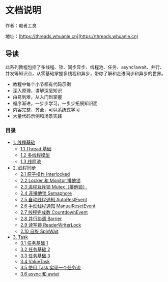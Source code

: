 # 文档说明

作者：痴者工良

地址：[https://threads.whuanle.cn](https://threads.whuanle.cn)

## 导读

此系列教程包括了多线程、锁、同步异步、线程池、任务、async/await、并行、并发等知识点，从零基础掌握多线程和异步，带你了解和走进同步和异步的世界。

- 教程中每个小节都有代码示例
- 深入原理，讲解深层知识
- 由易到难，从入门到掌握
- 循序渐进，一步步学习，一步步拓展知识面
- 内容完整、齐全，可以系统式学习
- 大量代码示例和场景实践



### 目录

* [1. 线程基础](1.thread_basic/README.md)
  * [1.1 Thread 基础](1.thread_basic/1.thread.md)
  * [1.2 多线程模型](1.thread_basic/2.thread_model.md)
  * [1.3 线程池](1.thread_basic/3.pool.md)
* [2. 线程同步](2.thread_sync/README.md)
  * [2.1 原子操作 Interlocked](2.thread_sync/1.interlocked.md)
  * [2.2 Locker 和 Monitor 排他锁](2.thread_sync/2.locker_monitor.md)
  * [2.3 进程互斥锁 Mutex（排他锁） ](2.thread_sync/3.mutex.md)
  * [2.4 非排他锁 Semaphore](2.thread_sync/4.semaphore.md)
  * [2.5 自动线程通知 AutoRestEvent](2.thread_sync/5.autorestevent.md)
  * [2.6 手动线程通知 ManualResetEvent](2.thread_sync/6.manualresetevent.md)
  * [2.7 线程完成数 CountdownEvent ](2.thread_sync/7.countdownevent.md)
  * [2.8 并行协调 Barrier ](2.thread_sync/8.barrier.md)
  * [2.9 读写锁 ReaderWriterLock](2.thread_sync/9.reader_writer_lock.md)
  * [2.10 自旋 SpinWait](2.thread_sync/10.spinwait.md)
* [3. Task](3.task/README.md)
  * [3.1 任务基础 1](3.task/1.task1.md)
  * [3.2 任务基础 2](3.task/2.task2.md)
  * [3.3 任务基础 3](3.task/3.task3.md)
  * [3.4 ValueTask](3.task/4.value_task.md)
  * [3.5 使用 Task 实现一个任务流](3.task/5.workflow.md)
  * [3.6 async 和 awiat](3.task/6.async_await.md)
